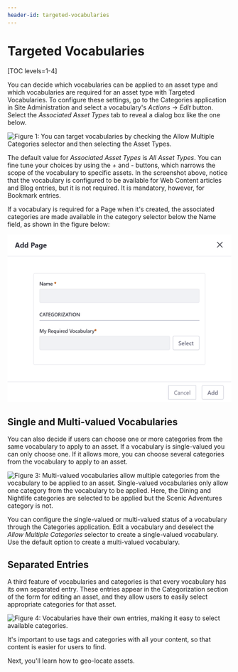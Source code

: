 ```yaml
---
header-id: targeted-vocabularies
---
```


# Targeted Vocabularies

[TOC levels=1-4]

You can decide which vocabularies can be applied to an asset type and which
vocabularies are required for an asset type with Targeted Vocabularies. To
configure these settings, go to the Categories application in Site
Administration and select a vocabulary's *Actions* &rarr; *Edit* button. Select
the *Associated Asset Types* tab to reveal a dialog box like the one below.

![Figure 1: You can target vocabularies by checking the *Allow Multiple Categories* selector and then selecting the Asset Types.](../../../images/targeted-vocabularies.png)

The default value for *Associated Asset Types* is *All Asset Types*. You can
fine tune your choices by using the *+* and *-* buttons, which narrows the scope
of the vocabulary to specific assets. In the screenshot above, notice that the
vocabulary is configured to be available for Web Content articles and Blog
entries, but it is not required. It is mandatory, however, for Bookmark entries.

If a vocabulary is required for a Page when it's created, the associated 
categories are made available in the category selector below the Name field, as 
shown in the figure below:

![Figure 2: The category selector is displayed below the page Name field if a vocabulary is required.](../../../images/required-vocab-page.png)

## Single and Multi-valued Vocabularies

You can also decide if users can choose one or more categories from the same
vocabulary to apply to an asset. If a vocabulary is single-valued you can only
choose one. If it allows more, you can choose several categories from the
vocabulary to apply to an asset.

![Figure 3: Multi-valued vocabularies allow multiple categories from the vocabulary to be applied to an asset. Single-valued vocabularies only allow one category from the vocabulary to be applied. Here, the *Dining* and *Nightlife* categories are selected to be applied but the *Scenic Adventures* category is not.](../../../images/multi-valued-vocabularies.png)

You can configure the single-valued or multi-valued status of a vocabulary
through the Categories application. Edit a vocabulary and deselect the *Allow
Multiple Categories* selector to create a single-valued vocabulary. Use the
default option to create a multi-valued vocabulary.

## Separated Entries

A third feature of vocabularies and categories is that every vocabulary has its
own separated entry. These entries appear in the Categorization section of the
form for editing an asset, and they allow users to easily select appropriate
categories for that asset.

![Figure 4: Vocabularies have their own entries, making it easy to select available categories.](../../../images/separated-entries.png)

It's important to use tags and categories with all your content, so that content
is easier for users to find. 

Next, you'll learn how to geo-locate assets.

